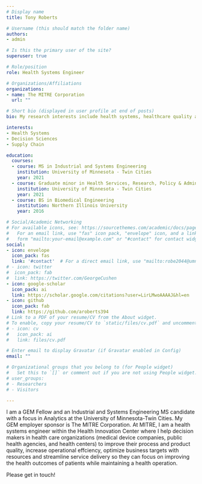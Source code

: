 ```yaml
---
# Display name
title: Tony Roberts

# Username (this should match the folder name)
authors:
- admin

# Is this the primary user of the site?
superuser: true

# Role/position
role: Health Systems Engineer

# Organizations/Affiliations
organizations:
- name: The MITRE Corporation
  url: ""

# Short bio (displayed in user profile at end of posts)
bio: My research interests include health systems, healthcare quality and health policy modeling.

interests:
- Health Systems
- Decision Sciences
- Supply Chain 

education:
  courses:
  - course: MS in Industrial and Systems Engineering
    institution: University of Minnesota - Twin Cities
    year: 2021
  - course: Graduate minor in Health Services, Research, Policy & Administration
    institution: University of Minnesota - Twin Cities
    year: 2021
  - course: BS in Biomedical Engineering
    institution: Northern Illinois University
    year: 2016

# Social/Academic Networking
# For available icons, see: https://sourcethemes.com/academic/docs/page-builder/#icons
#   For an email link, use "fas" icon pack, "envelope" icon, and a link in the
#   form "mailto:your-email@example.com" or "#contact" for contact widget.
social:
- icon: envelope
  icon_pack: fas
  link: '#contact'  # For a direct email link, use "mailto:robe2044@umn.edu".
# - icon: twitter
#  icon_pack: fab
#  link: https://twitter.com/GeorgeCushen
- icon: google-scholar
  icon_pack: ai
  link: https://scholar.google.com/citations?user=LirLMwoAAAAJ&hl=en
- icon: github
  icon_pack: fab
  link: https://github.com/aroberts394
# Link to a PDF of your resume/CV from the About widget.
# To enable, copy your resume/CV to `static/files/cv.pdf` and uncomment the lines below.
# - icon: cv
#   icon_pack: ai
#   link: files/cv.pdf

# Enter email to display Gravatar (if Gravatar enabled in Config)
email: ""

# Organizational groups that you belong to (for People widget)
#   Set this to `[]` or comment out if you are not using People widget.
# user_groups:
# - Researchers
# - Visitors

---
```

I am a GEM Fellow and an Industrial and Systems Engineering MS candidate with a focus in Analytics at the University of Minnesota-Twin Cities. My GEM employer sponsor is The MITRE Corporation. At MITRE, I am a health systems engineer within the Health Innovation Center where I help decision makers in health care organizations (medical device companies, public health agencies, and health centers) to improve their process and product quality, increase operational effciency, optimize business targets with resources and streamline service delivery so they can focus on improving the health outcomes of patients while maintaining a health operation.

Please get in touch!


